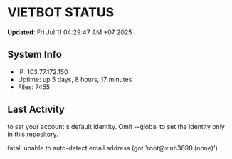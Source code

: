 # VIETBOT STATUS
**Updated**: Fri Jul 11 04:29:47 AM +07 2025

## System Info
- IP: 103.77.172.150
- Uptime: up 5 days, 8 hours, 17 minutes
- Files: 7455

## Last Activity

to set your account's default identity.
Omit --global to set the identity only in this repository.

fatal: unable to auto-detect email address (got 'root@vinh3690.(none)')
